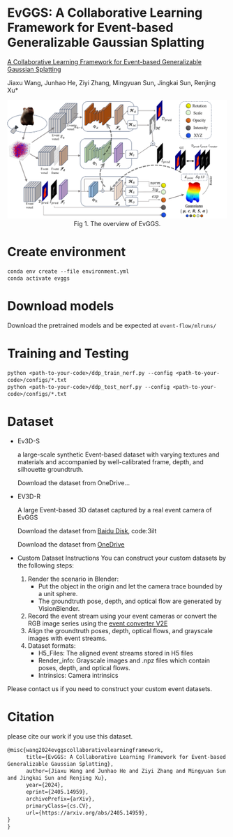 # EvGGS: A Collaborative Learning Framework for Event-based Generalizable Gaussian Splatting
[A Collaborative Learning Framework for Event-based Generalizable Gaussian Splatting](https://arxiv.org/abs/2405.14959v1) 

Jiaxu Wang, Junhao He, Ziyi Zhang, Mingyuan Sun, Jingkai Sun, Renjing Xu*

<p align="center">
<img src="./Figures/network.png" width="1000"><br>
Fig  1. The overview of EvGGS.
</p>

# Create environment
```
conda env create --file environment.yml
conda activate evggs
```

# Download models
Download the pretrained models and be expected at ```event-flow/mlruns/```

# Training and Testing
```
python <path-to-your-code>/ddp_train_nerf.py --config <path-to-your-code>/configs/*.txt
python <path-to-your-code>/ddp_test_nerf.py --config <path-to-your-code>/configs/*.txt
```

# Dataset

- Ev3D-S

    a large-scale synthetic Event-based dataset with varying textures and materials and accompanied by well-calibrated frame, depth, and silhouette groundtruth.

    Download the dataset from OneDrive...


- EV3D-R

    A large Event-based 3D dataset captured by a real event camera of EvGGS

    Download the dataset from [Baidu Disk](https://pan.baidu.com/s/1EuR-l_b_g-j_Du6dOxtZEg?pwd=3ilt ), code:3ilt

    Download the dataset from [OneDrive](https://hkustgz-my.sharepoint.com/:u:/g/personal/junhaohe_hkust-gz_edu_cn/EY__SmcUSbdFs13sb2h8svYBXYOCDd0OVnSWV-WLfvFLmA?e=GkVjhd)

- Custom Dataset Instructions
    You can construct your custom datasets by the following steps:

    1. Render the scenario in Blender:
        - Put the object in the origin and let the camera trace bounded by a unit sphere.
        - The groundtruth pose, depth, and optical flow are generated by VisionBlender. 
    2. Record the event stream using your event cameras or convert the RGB image series using the [event converter V2E](https://github.com/SensorsINI/v2e)
    3. Align the groundtruth poses, depth, optical flows, and grayscale images with event streams.
    4. Dataset formats:
        - H5_Files: The aligned event streams stored in H5 files
        - Render_info: Grayscale images and .npz files which contain poses, depth, and optical flows.
        - Intrinsics: Camera intrinsics

Please contact us if you need to construct your custom event datasets.

# Citation

please cite our work if you use this dataset.

```
@misc{wang2024evggscollaborativelearningframework,
      title={EvGGS: A Collaborative Learning Framework for Event-based Generalizable Gaussian Splatting}, 
      author={Jiaxu Wang and Junhao He and Ziyi Zhang and Mingyuan Sun and Jingkai Sun and Renjing Xu},
      year={2024},
      eprint={2405.14959},
      archivePrefix={arXiv},
      primaryClass={cs.CV},
      url={https://arxiv.org/abs/2405.14959}, 
}
}
```
